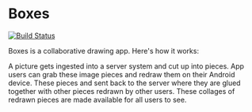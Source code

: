 Boxes
=====

[![Build Status](https://travis-ci.org/beraboris/boxes_app.svg)](https://travis-ci.org/beraboris/boxes_app)

Boxes is a collaborative drawing app. Here's how it works: 

A picture gets ingested into a server system and cut up into pieces. App users can grab these image pieces and redraw
them on their Android device. These pieces and sent back to the server where they are glued together with other pieces
redrawn by other users. These collages of redrawn pieces are made available for all users to see.
